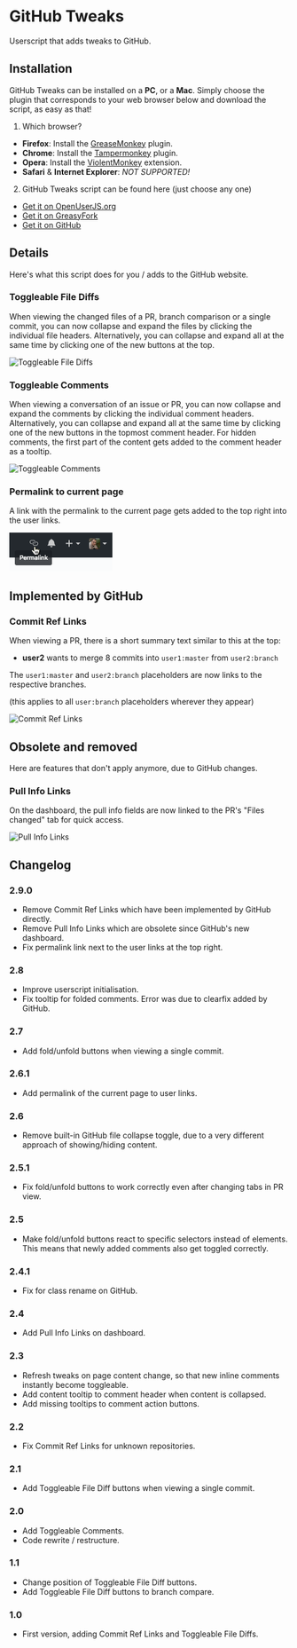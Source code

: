 # GitHub Tweaks

Userscript that adds tweaks to GitHub.

## Installation

GitHub Tweaks can be installed on a **PC**, or a **Mac**.
Simply choose the plugin that corresponds to your web browser below and download the script, as easy as that!

1. Which browser?
  - **Firefox**: Install the [GreaseMonkey] plugin.
  - **Chrome**: Install the [Tampermonkey] plugin.
  - **Opera**: Install the [ViolentMonkey] extension.
  - **Safari** & **Internet Explorer**: *NOT SUPPORTED!*

2. GitHub Tweaks script can be found here (just choose any one)
  - [Get it on OpenUserJS.org]
  - [Get it on GreasyFork]
  - [Get it on GitHub]

## Details

Here's what this script does for you / adds to the GitHub website.

### Toggleable File Diffs

When viewing the changed files of a PR, branch comparison or a single commit, you can now collapse and expand the files by clicking the individual file headers.
Alternatively, you can collapse and expand all at the same time by clicking one of the new buttons at the top.

![Toggleable File Diffs](assets/ToggleableFileDiffs.png)

### Toggleable Comments

When viewing a conversation of an issue or PR, you can now collapse and expand the comments by clicking the individual comment headers.
Alternatively, you can collapse and expand all at the same time by clicking one of the new buttons in the topmost comment header.
For hidden comments, the first part of the content gets added to the comment header as a tooltip.

![Toggleable Comments](assets/ToggleableComments.png)

### Permalink to current page

A link with the permalink to the current page gets added to the top right into the user links.

![Permalink](assets/Permalink.png)

## Implemented by GitHub

### Commit Ref Links

When viewing a PR, there is a short summary text similar to this at the top:

- **user2** wants to merge 8 commits into `user1:master` from `user2:branch`

The `user1:master` and `user2:branch` placeholders are now links to the respective branches.

(this applies to all `user:branch` placeholders wherever they appear)

![Commit Ref Links](assets/CommitRefLinks.png)

## Obsolete and removed

Here are features that don't apply anymore, due to GitHub changes.

### Pull Info Links

On the dashboard, the pull info fields are now linked to the PR's "Files changed" tab for quick access.

![Pull Info Links](assets/PullInfoLinks.png)


## Changelog

### 2.9.0

- Remove Commit Ref Links which have been implemented by GitHub directly.
- Remove Pull Info Links which are obsolete since GitHub's new dashboard.
- Fix permalink link next to the user links at the top right.

### 2.8

- Improve userscript initialisation.
- Fix tooltip for folded comments. Error was due to clearfix added by GitHub.

### 2.7

- Add fold/unfold buttons when viewing a single commit.

### 2.6.1

- Add permalink of the current page to user links.

### 2.6

- Remove built-in GitHub file collapse toggle, due to a very different approach of showing/hiding content.

### 2.5.1

- Fix fold/unfold buttons to work correctly even after changing tabs in PR view.

### 2.5

- Make fold/unfold buttons react to specific selectors instead of elements. This means that newly added comments also get toggled correctly.

### 2.4.1

- Fix for class rename on GitHub.

### 2.4

- Add Pull Info Links on dashboard.

### 2.3

- Refresh tweaks on page content change, so that new inline comments instantly become toggleable.
- Add content tooltip to comment header when content is collapsed.
- Add missing tooltips to comment action buttons.

### 2.2

- Fix Commit Ref Links for unknown repositories.

### 2.1

- Add Toggleable File Diff buttons when viewing a single commit.

### 2.0

- Add Toggleable Comments.
- Code rewrite / restructure.

### 1.1

- Change position of Toggleable File Diff buttons.
- Add Toggleable File Diff buttons to branch compare.

### 1.0

- First version, adding Commit Ref Links and Toggleable File Diffs.

[GreaseMonkey]: https://addons.mozilla.org/en-US/firefox/addon/greasemonkey/ "GreaseMonkey for Firefox"
[Tampermonkey]: https://chrome.google.com/webstore/detail/tampermonkey/dhdgffkkebhmkfjojejmpbldmpobfkfo?hl=en "Tampermonkey for Chrome"
[ViolentMonkey]: https://addons.opera.com/en/extensions/details/violent-monkey/ "ViolentMonkey for Opera"
[Get it on OpenUserJS.org]: https://openuserjs.org/install/noplanman/GitHub_Tweaks.user.js "OpenUserJS.org"
[Get it on GreasyFork]: https://greasyfork.org/en/scripts/20340-github-tweaks/code/GitHub_Tweaks.user.js "GreasyFork"
[Get it on GitHub]: https://raw.githubusercontent.com/noplanman/GitHub-Tweaks/master/GitHub_Tweaks.user.js "GitHub"
